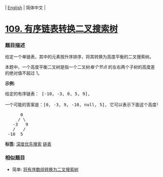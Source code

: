 | [English](README_EN.md) | 简体中文 |

# [109. 有序链表转换二叉搜索树](https://leetcode-cn.com/problems/convert-sorted-list-to-binary-search-tree)
 ### 题目描述
<p>给定一个单链表，其中的元素按升序排序，将其转换为高度平衡的二叉搜索树。</p>

<p>本题中，一个高度平衡二叉树是指一个二叉树<em>每个节点&nbsp;</em>的左右两个子树的高度差的绝对值不超过 1。</p>

<p><strong>示例:</strong></p>

<pre>给定的有序链表： [-10, -3, 0, 5, 9],

一个可能的答案是：[0, -3, 9, -10, null, 5], 它可以表示下面这个高度平衡二叉搜索树：

      0
     / \
   -3   9
   /   /
 -10  5
</pre>

**标签:**  [深度优先搜索](https://leetcode-cn.com/tag/depth-first-search) [链表](https://leetcode-cn.com/tag/linked-list) 
 ### 相似题目
- 简单:	[将有序数组转换为二叉搜索树](https://leetcode-cn.com/problems/convert-sorted-array-to-binary-search-tree) 
